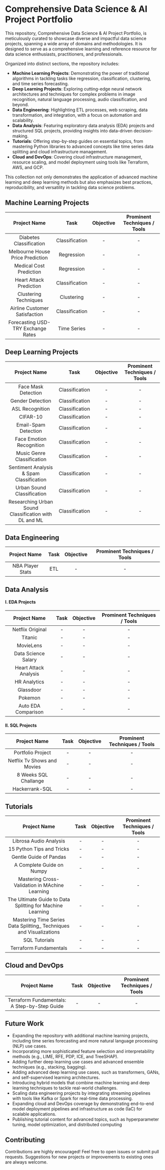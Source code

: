 
# **Comprehensive Data Science & AI Project Portfolio**
This repository, Comprehensive Data Science & AI Project Portfolio, is meticulously curated to showcase diverse and impactful data science projects, spanning a wide array of domains and methodologies. It is designed to serve as a comprehensive learning and reference resource for data science enthusiasts, practitioners, and professionals.

Organized into distinct sections, the repository includes:

* **Machine Learning Projects**: Demonstrating the power of traditional algorithms in tackling tasks like regression, classification, clustering, and time series forecasting.
* **Deep Learning Projects**: Exploring cutting-edge neural network architectures and techniques for complex problems in image recognition, natural language processing, audio classification, and beyond.
* **Data Engineering**: Highlighting ETL processes, web scraping, data transformation, and integration, with a focus on automation and scalability.
* **Data Analysis**: Featuring exploratory data analysis (EDA) projects and structured SQL projects, providing insights into data-driven decision-making.
* **Tutorials**: Offering step-by-step guides on essential topics, from mastering Python libraries to advanced concepts like time series data splitting and cloud infrastructure management.
* **Cloud and DevOps**: Covering cloud infrastructure management, resource scaling, and model deployment using tools like Terraform, AWS, and GCP.

This collection not only demonstrates the application of advanced machine learning and deep learning methods but also emphasizes best practices, reproducibility, and versatility in tackling data science problems.

## **Machine Learning Projects**
| Project Name | Task | Objective | Prominent Techniques / Tools|
|  :---: | :---: |  :---: | :---:|
| Diabetes Classification | Classification | - | - |
| Melbourne House Price Prediction | Regression | - | - |
| Medical Cost Prediction | Regression | -| - |
| Heart Attack Prediction | Classification | - | - |
| Clustering Techniques | Clustering | - | -  |
| Airline Customer Satisfaction | Classification | - | - |
| Forecasting USD-TRY Exchange Rates | Time Series | - | - |

## **Deep Learning Projects**
| Project Name | Task | Objective | Prominent Techniques / Tools|
|  :---: | :---: |  :---: | :---:|
| Face Mask Detection | Classification | - | - |
| Gender Detection | Classification | - | - |
| ASL Recognition | Classification | - | - |
| CIFAR-10 | Classification | - | - |
| Email-Spam Detection | Classification | - | -  |
| Face Emotion Recognition | Classification | - | - |
| Music Genre Classification | Classification | - | - |
| Sentiment Analysis & Spam Classification | Classification | - | - |
| Urban Sound Classification | Classification | - | - |
| Researching Urban Sound Classification with DL and ML | Classification | - | - |

## **Data Engineering**
| Project Name | Task | Objective | Prominent Techniques / Tools|
|  :---: | :---: |  :---: | :---:|
| NBA Player Stats | ETL | - | - |

## **Data Analysis**
#### **I. EDA Projects**
| Project Name | Task | Objective | Prominent Techniques / Tools|
|  :---: | :---: |  :---: | :---:|
| Netflix Original | - | - | - |
| Titanic | - | - | - |
| MovieLens | - | - | - |
| Data Science Salary | - | - | - |
| Heart Attack Analysis | - | - | -  |
| HR Analytics | - | - | - |
| Glassdoor | - | - | - |
| Pokemon | - | - | - |
| Auto EDA Comparison | - | - | - |

#### **II. SQL Projects**
| Project Name | Task | Objective | Prominent Techniques / Tools|
|  :---: | :---: |  :---: | :---:|
| Portfolio Project | - | - | - |
| Netflix Tv Shows and Movies| - | - | - |
| 8 Weeks SQL Challange| - | - | - |
| Hackerrank-SQL | - | - | - |

## **Tutorials**
| Project Name | Task | Objective | Prominent Techniques / Tools|
|  :---: | :---: |  :---: | :---:|
| Librosa Audio Analysis | - | - | - |
| 15 Python Tips and Tricks | - | - | - |
| Gentle Guide of Pandas | - | - | - |
| A Complete Guide on Numpy | - | - | - |
| Mastering Cross-Validation in MAchine Learning | - | - | - |
| The Ultimate Guide to Data Splitting for Machine Learning | - | - | - |
| Mastering Time Series Data Splitting_ Techniques and Visualizations | - | - | - |
| SQL Tutorials | - | - | - |
| Terraform Fundamentals | - | - | - |

## **Cloud and DevOps**
| Project Name | Task | Objective | Prominent Techniques / Tools|
|  :---: | :---: |  :---: | :---:|
| Terraform Fundamentals: A Step-by-Step Guide | - | - | - |


## **Future Work**
* Expanding the repository with additional machine learning projects, including time series forecasting and more natural language processing (NLP) use cases.
* Incorporating more sophisticated feature selection and interpretability methods (e.g., LIME, RFE, PDP, ICE, and TreeSHAP).
* Adding further deep learning use cases and advanced ensemble techniques (e.g., stacking, bagging).
* Adding advanced deep learning use cases, such as transformers, GANs, and self-supervised learning architectures.
* Introducing hybrid models that combine machine learning and deep learning techniques to tackle real-world challenges.
* Scaling data engineering projects by integrating streaming pipelines with tools like Kafka or Spark for real-time data processing.
* Expanding cloud and DevOps coverage by demonstrating end-to-end model deployment pipelines and infrastructure as code (IaC) for scalable applications.
* Publishing tutorial content for advanced topics, such as hyperparameter tuning, model optimization, and distributed computing

## **Contributing**
Contributions are highly encouraged! Feel free to open issues or submit pull requests. Suggestions for new projects or improvements to existing ones are always welcome.

